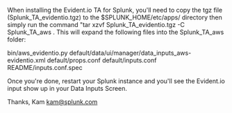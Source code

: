 When installing the Evident.io TA for Splunk, you'll need to copy the tgz file (Splunk_TA_evidentio.tgz) to the $SPLUNK_HOME/etc/apps/ directory then simply run the command "tar xzvf Splunk_TA_evidentio.tgz -C Splunk_TA_aws  .  This will expand the following files into the Splunk_TA_aws folder:

bin/aws_evidentio.py
default/data/ui/manager/data_inputs_aws-evidentio.xml
default/props.conf
default/inputs.conf
README/inputs.conf.spec

Once you're done, restart your Splunk instance and you'll see the Evident.io input show up in your Data Inputs Screen.

Thanks,
Kam
kam@splunk.com
